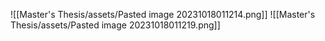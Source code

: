 ![[Master's Thesis/assets/Pasted image 20231018011214.png]]
![[Master's Thesis/assets/Pasted image 20231018011219.png]]